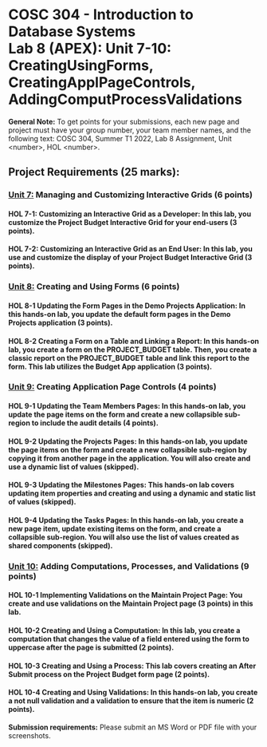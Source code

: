 # COSC 304 - Introduction to Database Systems<br>Lab 8 (APEX): Unit 7-10: CreatingUsingForms, CreatingApplPageControls, AddingComputProcessValidations

**General Note:** To get points for your submissions, each new page and project must have your group number, your team member names, and the following text: COSC 304, Summer T1 2022, Lab 8 Assignment, Unit \<number\>, HOL \<number\>.

## Project Requirements (25 marks):

### [Unit 7:](README_APEX_Unit7.md) Managing and Customizing Interactive Grids (6 points)

#### HOL 7-1: Customizing an Interactive Grid as a Developer: In this lab, you customize the Project Budget Interactive Grid for your end-users (3 points).

#### HOL 7-2: Customizing an Interactive Grid as an End User: In this lab, you use and customize the display of your Project Budget Interactive Grid (3 points).

### [Unit 8:](README_APEX_Unit8.md) Creating and Using Forms (6 points)

#### HOL 8-1 Updating the Form Pages in the Demo Projects Application: In this hands-on lab, you update the default form pages in the Demo Projects application (3 points).


#### HOL 8-2 Creating a Form on a Table and Linking a Report: In this hands-on lab, you create a form on the PROJECT_BUDGET table. Then, you create a classic report on the PROJECT_BUDGET table and link this report to the form. This lab utilizes the Budget App application (3 points).


### [Unit 9:](README_APEX_Unit9.md) Creating Application Page Controls (4 points)

#### HOL 9-1 Updating the Team Members Pages: In this hands-on lab, you update the page items on the form and create a new collapsible sub-region to include the audit details (4 points).

#### HOL 9-2 Updating the Projects Pages: In this hands-on lab, you update the page items on the form and create a new collapsible sub-region by copying it from another page in the application. You will also create and use a dynamic list of values (skipped).


#### HOL 9-3 Updating the Milestones Pages: This hands-on lab covers updating item properties and creating and using a dynamic and static list of values (skipped).

#### HOL 9-4 Updating the Tasks Pages: In this hands-on lab, you create a new page item, update existing items on the form, and create a collapsible sub-region. You will also use the list of values created as shared components (skipped).


### [Unit 10:](README_APEX_Unit10.md) Adding Computations, Processes, and Validations (9 points)

#### HOL 10-1 Implementing Validations on the Maintain Project Page: You create and use validations on the Maintain Project page (3 points) in this lab.

#### HOL 10-2 Creating and Using a Computation: In this lab, you create a computation that changes the value of a field entered using the form to uppercase after the page is submitted (2 points).

#### HOL 10-3 Creating and Using a Process: This lab covers creating an After Submit process on the Project Budget form page (2 points).

#### HOL 10-4 Creating and Using Validations: In this hands-on lab, you create a not null validation and a validation to ensure that the item is numeric (2 points).

**Submission requirements:** Please submit an MS Word or PDF file with your screenshots. 
